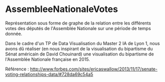 # AssembleeNationaleVotes
Représentation sous forme de graphe de la relation entre les différents votes des députés de l'Assemblée Nationale sur une période de temps donnée.

Dans le cadre d'un TP de Data Visualisation du Master 2 IA de Lyon 1, nous avons dû réaliser (en nous inspirant de la visualisation du bipartisme du Sénat américain de David Chouinard) une visualisation du bipartisme de l'Assemblée Nationale française en 2015.

Référence :
http://www.forbes.com/sites/ericaswallow/2013/11/17/senate-voting-relationships-data/#728da69c54a5
